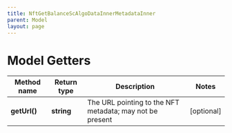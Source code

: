 ```yaml
---
title: NftGetBalanceScAlgoDataInnerMetadataInner
parent: Model
layout: page
---
```


# Model Getters

Method name | Return type | Description | Notes
------------ | ------------- | ------------- | -------------
**getUrl()** | **string** | The URL pointing to the NFT metadata; may not be present | [optional]


